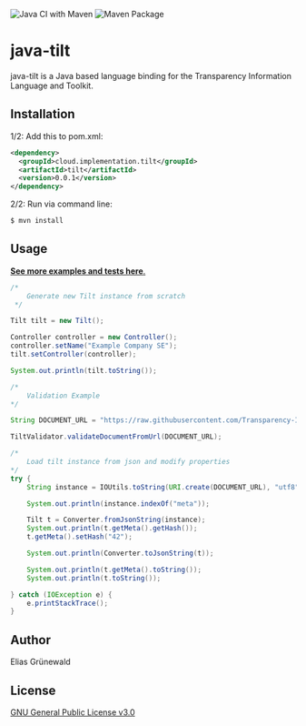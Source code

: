 ![Java CI with Maven](https://github.com/Transparency-Information-Language/java-tilt/workflows/Java%20CI%20with%20Maven/badge.svg) ![Maven Package](https://github.com/Transparency-Information-Language/java-tilt/workflows/Maven%20Package/badge.svg)

# java-tilt
java-tilt is a Java based language binding for the Transparency Information Language and Toolkit.

## Installation
1/2: Add this to pom.xml:
```xml
<dependency>
  <groupId>cloud.implementation.tilt</groupId>
  <artifactId>tilt</artifactId>
  <version>0.0.1</version>
</dependency>
```

2/2: Run via command line:
```bash
$ mvn install
```

## Usage

[**See more examples and tests here**.](https://github.com/Transparency-Information-Language/java-tilt/blob/master/src/test/java/MainTest.java)


```java
/*
    Generate new Tilt instance from scratch
 */

Tilt tilt = new Tilt();

Controller controller = new Controller();
controller.setName("Example Company SE");
tilt.setController(controller);

System.out.println(tilt.toString());
```

```java
/*
    Validation Example
*/

String DOCUMENT_URL = "https://raw.githubusercontent.com/Transparency-Information-Language/schema/master/tilt.json";

TiltValidator.validateDocumentFromUrl(DOCUMENT_URL);
```

```java
/*
    Load tilt instance from json and modify properties
*/
try {
    String instance = IOUtils.toString(URI.create(DOCUMENT_URL), "utf8");

    System.out.println(instance.indexOf("meta"));

    Tilt t = Converter.fromJsonString(instance);
    System.out.println(t.getMeta().getHash());
    t.getMeta().setHash("42");

    System.out.println(Converter.toJsonString(t));

    System.out.println(t.getMeta().toString());
    System.out.println(t.toString());

} catch (IOException e) {
    e.printStackTrace();
}

```

## Author
Elias Grünewald

## License
[GNU General Public License v3.0](https://www.gnu.org/licenses/gpl-3.0.de.html)